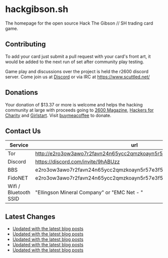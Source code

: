 # hackgibson.sh
The homepage for the open source Hack The Gibson // SH trading card game.


## Contributing

To add your card just submit a pull request with your card's front art, it would be added to the next run of set after community play testing.

Game play and discussions over the project is held the r2600 discord server. Come join us at [Discord](https://discord.com/invite/9hABUzz) or via IRC at https://www.scuttled.net/


## Donations

Your donation of $13.37 or more is welcome and helps the hacking community at large with proceeds going to [2600 Magazine](https://2600.com/), [Hackers for Charity](https://hackersforcharity.org) and [Girlstart](https://girlstart.org).  Visit [buymeacoffee](https://www.buymeacoffee.com/hackgibson.sh) to donate.


## Contact Us

Service | url
-|-
Tor | http://e2ro3ow3awo7r2favn24n65ycc2qmzkoayn5r57e3f56nvjwdcgg32ad.onion
Discord | https://discord.com/invite/9hABUzz
BBS | e2ro3ow3awo7r2favn24n65ycc2qmzkoayn5r57e3f56nvjwdcgg32ad.onion:23
FidoNET | e2ro3ow3awo7r2favn24n65ycc2qmzkoayn5r57e3f56nvjwdcgg32ad.onion:24554
Wifi / Bluetooth SSID | "Ellingson Mineral Company" or "EMC Net - <fidonet address>"

## Latest Changes
<!-- BLOG-POST-LIST:START -->
- [Updated with the latest blog posts](https://github.com/DFW2600/hackgibson.sh/commit/e4605beaad96b0a08b4f068b649dce6a24e337ac)
- [Updated with the latest blog posts](https://github.com/DFW2600/hackgibson.sh/commit/23c2e6ad8bd874341b0e29295147931316c79a4a)
- [Updated with the latest blog posts](https://github.com/DFW2600/hackgibson.sh/commit/898ea4996169af3dc705dc4aaa0500957a0c2a5e)
- [Updated with the latest blog posts](https://github.com/DFW2600/hackgibson.sh/commit/3782634b97a9ccfd5d9bf1b7169a1caab471e31a)
- [Updated with the latest blog posts](https://github.com/DFW2600/hackgibson.sh/commit/4ebec9d02d54ee391a1212caedfb0c2abaf04743)
<!-- BLOG-POST-LIST:END -->
